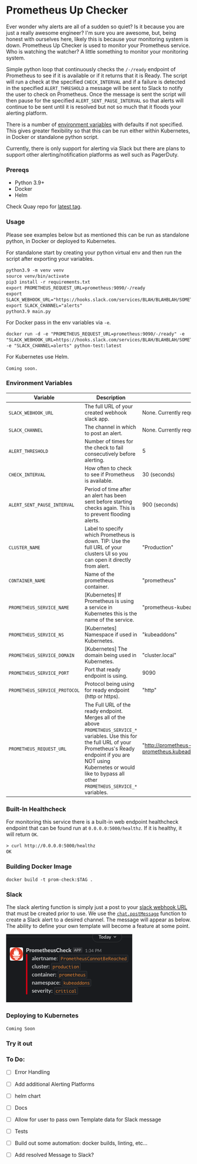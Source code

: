 # Prometheus Up Checker
Ever wonder why alerts are all of a sudden so quiet? Is it because you are just a really awesome engineer? I'm sure you are awesome, but, being honest with ourselves here, likely this is because your monitoring system is down. Prometheus Up Checker is used to monitor your Prometheus service. Who is watching the watcher? A little something to monitor your monitoring system.

Simple python loop that continuously checks the `/-/ready` endpoint of Prometheus to see if it is available or if it returns that it is Ready. The script will run a check at the specified `CHECK_INTERVAL` and if a failure is detected in the specified `ALERT_THRESHOLD` a message will be sent to Slack to notify the user to check on Prometheus. Once the message is sent the script will then pause for the specified `ALERT_SENT_PAUSE_INTERVAL` so that alerts will continue to be sent until it is resolved but not so much that it floods your alerting platform.

There is a number of [environment variables](https://github.com/geekbass/prom-check#environment-variables) with defaults if not specified. This gives greater flexibility so that this can be run either within Kubernetes, in Docker or standalone python script.

Currently, there is only support for alerting via Slack but there are plans to support other alerting/notification platforms as well such as PagerDuty.

### Prereqs
- Python 3.9+
- Docker
- Helm

Check Quay repo for [latest tag](https://quay.io/repository/geekbass/prom-check).

### Usage
Please see examples below but as mentioned this can be run as standalone python, in Docker or deployed to Kubernetes. 

For standalone start by creating your python virtual env and then run the script after exporting your variables.
```
python3.9 -m venv venv
source venv/bin/activate
pip3 install -r requirements.txt
export PROMETHEUS_REQUEST_URL=prometheus:9090/-/ready
export SLACK_WEBHOOK_URL="https://hooks.slack.com/services/BLAH/BLAHBLAH/SOMETEXT"
export SLACK_CHANNEL="alerts"
python3.9 main.py
```

For Docker pass in the env variables via `-e`.
```
docker run -d -e "PROMETHEUS_REQUEST_URL=prometheus:9090/-/ready" -e  "SLACK_WEBHOOK_URL=https://hooks.slack.com/services/BLAH/BLAHBLAH/SOMETEXT" -e "SLACK_CHANNEL=alerts" python-test:latest
```

For Kubernetes use Helm.

`Coming soon.`

### Environment Variables

| Variable |  Description                                   |  Default |
|----------|-----------------------------------------------------------------------------------|------|
| `SLACK_WEBHOOK_URL` | The full URL of your created webhook slack app. | None. Currently required. |
| `SLACK_CHANNEL` | The channel in which to post an alert. |   None. Currently required. |
| `ALERT_THRESHOLD` | Number of times for the check to fail consecutively before alerting.  | 5 |
| `CHECK_INTERVAL` | How often to check to see if Prometheus is available.  | 30 (seconds) |
| `ALERT_SENT_PAUSE_INTERVAL` |    Period of time after an alert has been sent before starting checks again. This is to prevent flooding alerts.   |   900 (seconds) |
| `CLUSTER_NAME` | Label to specify which Prometheus is down. TIP: Use the full URL of your clusters UI so you can open it directly from alert. |    "Production" |
| `CONTAINER_NAME` | Name of the prometheus container. |    "prometheus" |
| `PROMETHEUS_SERVICE_NAME` | [Kubernetes] If Prometheus is using a service in Kubernetes this is the name of the service. |    "prometheus-kubeaddons-prom-prometheus" |
| `PROMETHEUS_SERVICE_NS` | [Kubernetes] Namespace if used in Kubernetes. |    "kubeaddons" |
| `PROMETHEUS_SERVICE_DOMAIN` | [Kubernetes] The domain being used in Kubernetes. |    "cluster.local" |
| `PROMETHEUS_SERVICE_PORT` | Port that ready endpoint is using. |    9090 |
| `PROMETHEUS_SERVICE_PROTOCOL` | Protocol being using for ready endpoint (http or https). |    "http" |
| `PROMETHEUS_REQUEST_URL` | The Full URL of the ready endpoint. Merges all of the above `PROMETHEUS_SERVICE_*` variables. Use this for the full URL of your Prometheus's Ready endpoint if you are NOT using Kubernetes or would like to bypass all other `PROMETHEUS_SERVICE_*` variables.  |    "http://prometheus-kubeaddons-prom-prometheus.kubeaddons.svc.cluster.local:9090/-/ready" |

### Built-In Healthcheck
For monitoring this service there is a built-in web endpoint healthcheck endpoint that can be found run at `0.0.0.0:5000/healthz`. If it is healthy, it will return `OK`. 

```
> curl http://0.0.0.0:5000/healthz
OK
```

### Building Docker Image

```
docker build -t prom-check:$TAG .
```

### Slack
The slack alerting function is simply just a post to your [slack webhook URL](https://api.slack.com/messaging/webhooks) that must be created prior to use. We use the [`chat.postMessage`](https://api.slack.com/methods/chat.postMessage) function to create a Slack alert to a desired channel. The message will appear as below. The ability to define your own template will become a feature at some point.

![Slack](./images/slack.png)

### Deploying to Kubernetes
`Coming Soon`

### Try it out

### To Do:
- [ ] Error Handling
- [ ] Add additional Alerting Platforms
- [ ] helm chart
- [ ] Docs
- [ ] Allow for user to pass own Template data for Slack message
- [ ] Tests
- [ ] Build out some automation: docker builds, linting, etc...
- [ ] Add resolved Message to Slack?

